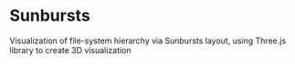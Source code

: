 # Sunbursts
Visualization of file-system hierarchy via Sunbursts layout, using Three.js library to create 3D visualization
